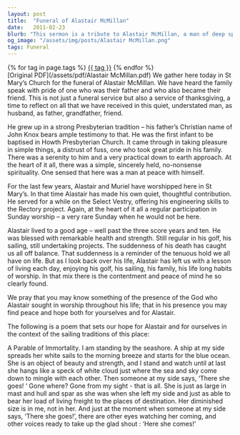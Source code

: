 ```yaml
---
layout: post
title:  "Funeral of Alastair McMillan"
date:   2011-02-23
blurb: "This sermon is a tribute to Alastair McMillan, a man of deep spirituality, peace, and practicality. It reflects on his life, his love for the sea, and his devotion to his family. The sermon also touches on his contributions to the community, his achievements, and his lifelong habits of worship."
og_image: "/assets/img/posts/Alastair McMillan.png"
tags: Funeral
---    
```

<div class="tag-pills">
    {% for tag in page.tags %}
    <a href="{{ site.baseurl }}/tag/{{ tag | slugify }}" class="tag-pill">{{ tag }}</a>
    {% endfor %}
</div>
[Original PDF](/assets/pdf/Alastair McMillan.pdf)
We gather here today in St Mary’s Church for the funeral of Alastair McMillan. We have heard the family speak with pride of one who was their father and who also became their friend. This is not just a funeral service but also a service of thanksgiving, a time to reflect on all that we have received in this quiet, understated man, as husband, as father, grandfather, friend.

He grew up in a strong Presbyterian tradition – his father’s Christian name of John Knox bears ample testimony to that. He was the first infant to be baptised in Howth Presbyterian Church. It came through in taking pleasure in simple things, a distrust of fuss, one who took great pride in his family. There was a serenity to him and a very practical down to earth approach. At the heart of it all, there was a simple, sincerely held, no-nonsense spirituality. One sensed that here was a man at peace with himself.

For the last few years, Alastair and Muriel have worshipped here in St Mary’s. In that time Alastair has made his own quiet, thoughtful contribution. He served for a while on the Select Vestry, offering his engineering skills to the Rectory project. Again, at the heart of it all a regular participation in Sunday worship – a very rare Sunday when he would not be here.

Alastair lived to a good age – well past the three score years and ten. He was blessed with remarkable health and strength. Still regular in his golf, his sailing, still undertaking projects. The suddenness of his death has caught us all off balance. That suddenness is a reminder of the tenuous hold we all have on life. But as I look back over his life, Alastair has left us with a lesson of living each day, enjoying his golf, his sailing, his family, his life long habits of worship. In that mix there is the contentment and peace of mind he so clearly found.

We pray that you may know something of the presence of the God who Alastair sought in worship throughout his life; that in his presence you may find peace and hope both for yourselves and for Alastair.

The following is a poem that sets our hope for Alastair and for ourselves in the context of the sailing traditions of this place:

A Parable of Immortality.
I am standing by the seashore.
A ship at my side spreads her white sails to the morning breeze and starts for the blue ocean.
She is an object of beauty and strength, and I stand and watch until at last she hangs like a speck of white cloud just where the sea and sky come down to mingle with each other.
Then someone at my side says, ‘There she goes! ‘
Gone where? Gone from my sight - that is all.
She is just as large in mast and hull and spar as she was when she left my side and just as able to bear her load of living freight to the places of destination.
Her diminished size is in me, not in her.
And just at the moment when someone at my side says, ‘There she goes!’, there are other eyes watching her coming, and other voices ready to take up the glad shout :
‘Here she comes!’
